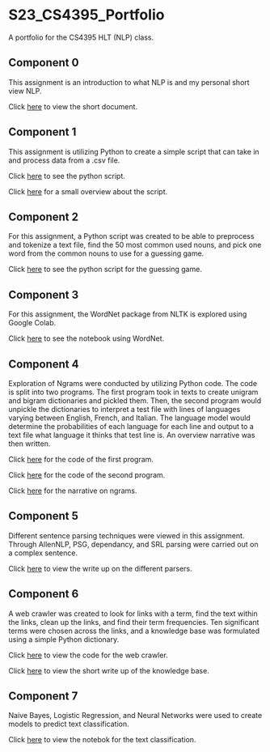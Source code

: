 # S23_CS4395_Portfolio
A portfolio for the CS4395 HLT (NLP) class. 

## Component 0
This assignment is an introduction to what NLP is and my personal short view NLP.

Click [here](https://github.com/JHoGit1/UTD_CS_Portfolio/blob/main/CS4395_Portfolio/Component%200/C0_Jonathan_Ho_Overview_of_NLP.pdf) to view the short document.

## Component 1
This assignment is utilizing Python to create a simple script that can take in and process data from a .csv file.

Click [here](https://github.com/JHoGit1/UTD_CS_Portfolio/blob/main/CS4395_Portfolio/Component%201/jqh200000_A1.py) to see the python script.

Click [here](https://github.com/JHoGit1/UTD_CS_Portfolio/blob/main/CS4395_Portfolio/Component%201/C1_Jonathan_Ho_Python_Overview.pdf) for a small overview about the script.

## Component 2
For this assignment, a Python script was created to be able to preprocess and tokenize a text file, find the 50 most common used nouns, and pick one word from the common nouns to use for a guessing game.

Click [here](https://github.com/JHoGit1/UTD_CS_Portfolio/blob/main/CS4395_Portfolio/Component%202/jqh200000_A2.py) to see the python script for the guessing game.

## Component 3
For this assignment, the WordNet package from NLTK is explored using Google Colab. 

Click [here](https://github.com/JHoGit1/UTD_CS_Portfolio/blob/main/CS4395_Portfolio/Component%203/C3_Jonathan_Ho_WordNet.pdf) to see the notebook using WordNet.

## Component 4
Exploration of Ngrams were conducted by utilizing Python code. The code is split into two programs. The first program took in texts to create unigram and bigram dictionaries and pickled them. Then, the second program would unpickle the dictionaries to interpret a test file with lines of languages varying between English, French, and Italian. The language model would determine the probabilities of each language for each line and output to a text file what language it thinks that test line is. An overview narrative was then written.

Click [here](https://github.com/JHoGit1/UTD_CS_Portfolio/blob/main/CS4395_Portfolio/Component%204/jqh200000_A4_P1.py) for the code of the first program.

Click [here](https://github.com/JHoGit1/UTD_CS_Portfolio/blob/main/CS4395_Portfolio/Component%204/jqh200000_A4_P2.py) for the code of the second program.

Click [here](https://github.com/JHoGit1/UTD_CS_Portfolio/blob/main/CS4395_Portfolio/Component%204/jqh200000_A4_Narrative.pdf) for the narrative on ngrams.

## Component 5
Different sentence parsing techniques were viewed in this assignment. Through AllenNLP, PSG, dependancy, and SRL parsing were carried out on a complex sentence.

Click [here](https://github.com/JHoGit1/UTD_CS_Portfolio/blob/main/CS4395_Portfolio/Component%205/jqh200000_A5_Writeup.pdf) to view the write up on the different parsers.

## Component 6
A web crawler was created to look for links with a term, find the text within the links, clean up the links, and find their term frequencies. Ten significant terms were chosen across the links, and a knowledge base was formulated using a simple Python dictionary.

Click [here](https://github.com/JHoGit1/UTD_CS_Portfolio/blob/main/CS4395_Portfolio/Component%206/jqh200000_A6.py) to view the code for the web crawler.

Click [here](https://github.com/JHoGit1/UTD_CS_Portfolio/blob/main/CS4395_Portfolio/Component%206/jqh200000_A6_Knowledge_Base_Writeup.pdf) to view the short write up of the knowledge base.

## Component 7
Naive Bayes, Logistic Regression, and Neural Networks were used to create models to predict text classification. 

Click [here](https://github.com/JHoGit1/UTD_CS_Portfolio/blob/main/CS4395_Portfolio/Component%207/jqh200000_A7.pdf) to view the notebok for the text classification.